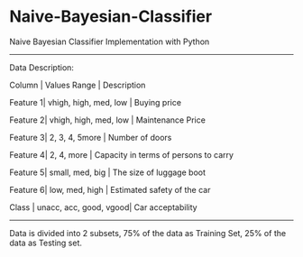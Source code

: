 # Naive-Bayesian-Classifier
Naive Bayesian Classifier Implementation with Python

________________________________________________________________________________________________________

Data Description:

Column   |	Values Range           |	Description

Feature 1|	vhigh, high, med, low  |	Buying price

Feature 2|	vhigh, high, med, low  |	Maintenance Price 

Feature 3|	2, 3, 4, 5more         |	Number of doors

Feature 4|	2, 4, more             |	Capacity in terms of persons to carry

Feature 5|	small, med, big        |	The size of luggage boot

Feature 6|	low, med, high         |	Estimated safety of the car

Class    |  unacc, acc, good, vgood|	Car acceptability

________________________________________________________________________________________________________

Data is divided into 2 subsets, 75% of the data as Training Set, 25% of the data as Testing set. 

